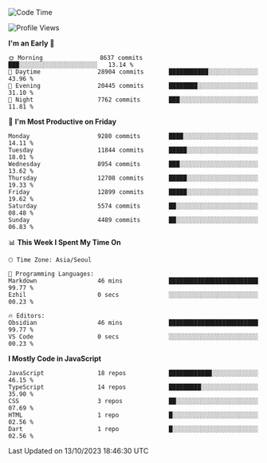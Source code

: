 <!--START_SECTION:waka-->
![Code Time](http://img.shields.io/badge/Code%20Time-5%2C334%20hrs%2050%20mins-blue)

![Profile Views](http://img.shields.io/badge/Profile%20Views-0-blue)

**I'm an Early 🐤** 

```text
🌞 Morning                8637 commits        ███░░░░░░░░░░░░░░░░░░░░░░   13.14 % 
🌆 Daytime                28904 commits       ███████████░░░░░░░░░░░░░░   43.96 % 
🌃 Evening                20445 commits       ████████░░░░░░░░░░░░░░░░░   31.10 % 
🌙 Night                  7762 commits        ███░░░░░░░░░░░░░░░░░░░░░░   11.81 % 
```
📅 **I'm Most Productive on Friday** 

```text
Monday                   9280 commits        ████░░░░░░░░░░░░░░░░░░░░░   14.11 % 
Tuesday                  11844 commits       █████░░░░░░░░░░░░░░░░░░░░   18.01 % 
Wednesday                8954 commits        ███░░░░░░░░░░░░░░░░░░░░░░   13.62 % 
Thursday                 12708 commits       █████░░░░░░░░░░░░░░░░░░░░   19.33 % 
Friday                   12899 commits       █████░░░░░░░░░░░░░░░░░░░░   19.62 % 
Saturday                 5574 commits        ██░░░░░░░░░░░░░░░░░░░░░░░   08.48 % 
Sunday                   4489 commits        ██░░░░░░░░░░░░░░░░░░░░░░░   06.83 % 
```


📊 **This Week I Spent My Time On** 

```text
🕑︎ Time Zone: Asia/Seoul

💬 Programming Languages: 
Markdown                 46 mins             █████████████████████████   99.77 % 
Ezhil                    0 secs              ░░░░░░░░░░░░░░░░░░░░░░░░░   00.23 % 

🔥 Editors: 
Obsidian                 46 mins             █████████████████████████   99.77 % 
VS Code                  0 secs              ░░░░░░░░░░░░░░░░░░░░░░░░░   00.23 % 
```

**I Mostly Code in JavaScript** 

```text
JavaScript               18 repos            ████████████░░░░░░░░░░░░░   46.15 % 
TypeScript               14 repos            █████████░░░░░░░░░░░░░░░░   35.90 % 
CSS                      3 repos             ██░░░░░░░░░░░░░░░░░░░░░░░   07.69 % 
HTML                     1 repo              █░░░░░░░░░░░░░░░░░░░░░░░░   02.56 % 
Dart                     1 repo              █░░░░░░░░░░░░░░░░░░░░░░░░   02.56 % 
```




 Last Updated on 13/10/2023 18:46:30 UTC
<!--END_SECTION:waka-->
